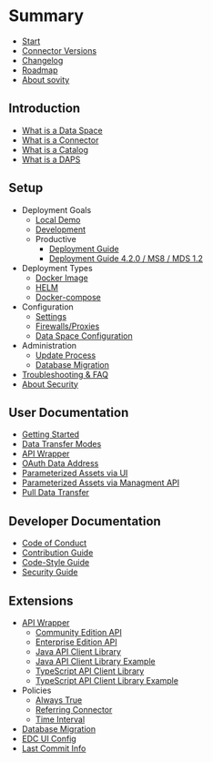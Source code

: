 # Summary

* [Start](./README.md)
* [Connector Versions](./launchers/README.md)
* [Changelog](./CHANGELOG.md)
* [Roadmap]()
* [About sovity]()

## Introduction
* [What is a Data Space]()
* [What is a Connector]()
* [What is a Catalog]()
* [What is a DAPS]()

## Setup
* Deployment Goals
    * [Local Demo](./docs/deployment-guide/goals/local-demo)
    * [Development](./docs/deployment-guide/goals/development)
    * Productive
        * [Deployment Guide](./docs/deployment-guide/goals/production)
        * [Deployment Guide 4.2.0 / MS8 / MDS 1.2](docs/deployment-guide/goals/production/4.2.0/README.md)
* Deployment Types
    * [Docker Image]()
    * [HELM]()
    * [Docker-compose]()
* Configuration
    * [Settings]()
    * [Firewalls/Proxies]()
    * [Data Space Configuration]()
* Administration
    * [Update Process]()
    * [Database Migration]()
* [Troubleshooting & FAQ]()
* [About Security]()








## User Documentation
* [Getting Started](./docs/getting-started/README.md)
* [Data Transfer Modes](./docs/getting-started/documentation/data-transfer-methods.md)
* [API Wrapper](./docs/getting-started/documentation/api_wrapper.md)
* [OAuth Data Address](./docs/getting-started/documentation/oauth-data-address.md)
* [Parameterized Assets via UI](./docs/getting-started/documentation/parameterized_assets_via_ui.md)
* [Parameterized Assets via Managment API](./docs/getting-started/documentation/parameterized_assets.md)
* [Pull Data Transfer](./docs/getting-started/documentation/pull-data-transfer.md)

## Developer Documentation
* [Code of Conduct](./CODE_OF_CONDUCT.md)
* [Contribution Guide](./CONTRIBUTING.md)
* [Code-Style Guide](./STYLEGUIDE.md)
* [Security Guide](./SECURITY.md)

## Extensions
* [API Wrapper](./extensions/wrapper/README.md)
    * [Community Edition API](./extensions/wrapper/wrapper-api/README.md)
    * [Enterprise Edition API](./extensions/wrapper/wrapper-ee-api/README.md)
    * [Java API Client Library](./extensions/wrapper/clients/java-client/README.md)
    * [Java API Client Library Example](./extensions/wrapper/clients/java-client-example/README.md)
    * [TypeScript API Client Library](./extensions/wrapper/clients/typescript-client/README.md)
    * [TypeScript API Client Library Example](./extensions/wrapper/clients/typescript-client-example/README.md)
* Policies
    * [Always True](./extensions/policy-always-true/README.md)
    * [Referring Connector](./extensions/policy-referring-connector/README.md)
    * [Time Interval](./extensions/policy-time-interval/README.md)
* [Database Migration](./extensions/postgres-flyway/README.md)
* [EDC UI Config](./extensions/edc-ui-config/README.md)
* [Last Commit Info](./extensions/last-commit-info/README.md)
